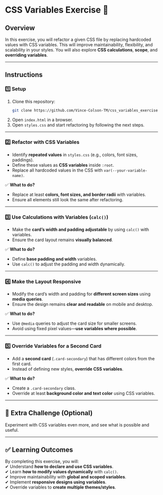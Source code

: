 # CSS Variables Exercise 🎨

## Overview  
In this exercise, you will refactor a given CSS file by replacing hardcoded values with CSS variables. This will improve maintainability, flexibility, and scalability in your styles. You will also explore **CSS calculations**, **scope**, and **overriding variables**.  

---

## Instructions  

### 1️⃣ Setup  
1. Clone this repository:  
   ```sh
   git clone https://github.com/Vince-Colson-TM/css_variables_exercise.git
   ```
2. Open `index.html` in a browser.  
3. Open `styles.css` and start refactoring by following the next steps.  

---

### 2️⃣ Refactor with CSS Variables  
- Identify **repeated values** in `styles.css` (e.g., colors, font sizes, paddings).  
- Define these values as **CSS variables** inside `:root`.  
- Replace all hardcoded values in the CSS with `var(--your-variable-name)`.  

✅ **What to do?**  
- Replace at least **colors, font sizes, and border radii** with variables.  
- Ensure all elements still look the same after refactoring.  

---

### 3️⃣ Use Calculations with Variables (`calc()`)  
- Make the **card’s width and padding adjustable** by using `calc()` with variables.  
- Ensure the card layout remains **visually balanced**.  

✅ **What to do?**  
- Define **base padding and width** variables.  
- Use `calc()` to adjust the padding and width dynamically.  

---

### 4️⃣ Make the Layout Responsive  
- Modify the card’s width and padding for **different screen sizes** using **media queries**.  
- Ensure the design remains **clear and readable** on mobile and desktop.  

✅ **What to do?**  
- Use `@media` queries to adjust the card size for smaller screens.  
- Avoid using fixed pixel values—**use variables where possible**.  

---

### 5️⃣ Override Variables for a Second Card  
- Add a **second card** (`.card-secondary`) that has different colors from the first card.  
- Instead of defining new styles, **override CSS variables**.  

✅ **What to do?**  
- Create a `.card-secondary` class.  
- Override at least **background color and text color** using CSS variables.  

---

## 🎯 Extra Challenge (Optional)  
Experiment with CSS variables even more, and see what is possible and useful.


---

## ✅ Learning Outcomes  
By completing this exercise, you will:  
✔ Understand **how to declare and use CSS variables**.  
✔ Learn **how to modify values dynamically** with `calc()`.  
✔ Improve maintainability with **global and scoped variables**.  
✔ Implement **responsive designs using variables**.  
✔ Override variables to **create multiple themes/styles**.  
